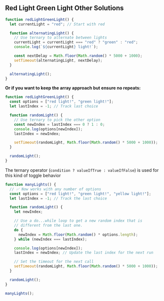 ## Red Light Green Light Other Solutions

```javascript
function redLightGreenLight() {
  let currentLight = "red"; // Start with red

  function alternatingLight() {
    // Use ternary to alternate between lights
    currentLight = currentLight === "red" ? "green" : "red";
    console.log(`${currentLight} light!`);

    const nextDelay = Math.floor(Math.random() * 5000 + 1000);
    setTimeout(alternatingLight, nextDelay);
  }

  alternatingLight();
}
```

**Or if you want to keep the array approach but ensure no repeats:**

```javascript
function redLightGreenLight() {
  const options = ["red light!", "green light!"];
  let lastIndex = -1; // Track last choice

  function randomLight() {
    // Use ternary to pick the other option
    const newIndex = lastIndex === 0 ? 1 : 0;
    console.log(options[newIndex]);
    lastIndex = newIndex;

    setTimeout(randomLight, Math.floor(Math.random() * 5000 + 1000));
  }

  randomLight();
}
```

The ternary operator (`condition ? valueIfTrue : valueIfFalse`) is used for this kind of toggle behavior

```javascript
function manyLights() {
  // ✅ Now works with any number of options
  const options = ["red light!", "green light!", "yellow light!"];
  let lastIndex = -1; // Track the last choice

  function randomLight() {
    let newIndex;

    // Use a do...while loop to get a new random index that is
    // different from the last one.
    do {
      newIndex = Math.floor(Math.random() * options.length);
    } while (newIndex === lastIndex);

    console.log(options[newIndex]);
    lastIndex = newIndex; // Update the last index for the next run

    // Set the timeout for the next call
    setTimeout(randomLight, Math.floor(Math.random() * 5000 + 1000));
  }

  randomLight();
}

manyLights();
```
